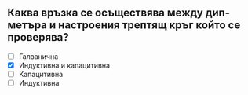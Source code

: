 ## Каква връзка се осъществява между дип-метъра и настроения трептящ кръг който се проверява?

<!-- Верният отговор е отбелязан с [X] -->

- [ ] Галванична
- [X] Индуктивна и капацитивна
- [ ] Капацитивна
- [ ] Индуктивна
